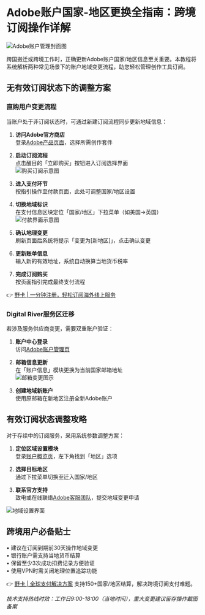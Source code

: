 # Adobe账户国家-地区更换全指南：跨境订阅操作详解

![Adobe账户管理封面图](https://helpx-prod.scene7.com/is/image/HelpxProdLoc/change_region-28?%24png%24&jpegSize=100&wid=480)

跨国搬迁或跨境工作时，正确更新Adobe账户国家/地区信息至关重要。本教程将系统解析两种常见场景下的账户地域变更流程，助您轻松管理创作工具订阅。

## 无有效订阅状态下的调整方案

### 直购用户变更流程
当账户处于非订阅状态时，可通过新建订阅流程同步更新地域信息：

1. **访问Adobe官方商店**  
   登录[Adobe产品页面](https://www.adobe.com)，选择所需创作套件

2. **启动订阅流程**  
   点击醒目的「立即购买」按钮进入订阅选择界面  
   ![购买订阅示意图](https://helpx-prod.scene7.com/is/image/HelpxProdLoc/buy_sub-28?%24png%24&jpegSize=200&wid=960)

3. **进入支付环节**  
   按指引操作至付款页面，此处可调整国家/地区设置

4. **切换地域标识**  
   在支付信息区块定位「国家/地区」下拉菜单（如美国→英国）  
   ![付款界面示意图](https://helpx-prod.scene7.com/is/image/HelpxProdLoc/payment-29?%24png%24&jpegSize=200&wid=940)

5. **确认地理变更**  
   刷新页面后系统将提示「变更为[新地区]」，点击确认变更

6. **更新账单信息**  
   输入新的有效地址，系统自动换算当地货币税率

7. **完成订阅购买**  
   按页面指引完成最终支付流程

👉 [野卡 | 一分钟注册，轻松订阅海外线上服务](https://bbtdd.com/yeka)

### Digital River服务区迁移
若涉及服务供应商变更，需要双重账户验证：

1. **账户中心登录**  
   访问[Adobe账户管理页](https://account.adobe.com/profile)

2. **邮箱信息更新**  
   在「账户信息」模块更换为当前国家邮箱地址  
   ![邮箱变更图示](https://helpx-prod.scene7.com/is/image/HelpxProdLoc/emailId-28?%24png%24&jpegSize=200&wid=1112)

3. **创建地域新账户**  
   使用原邮箱在新地区注册全新Adobe账户

## 有效订阅状态调整攻略
对于存续中的订阅服务，采用系统参数调整方案：

1. **定位区域设置模块**  
   登录[账户概览页](https://account.adobe.com/tw)，左下角找到「地区」选项

2. **选择目标地区**  
   通过下拉菜单切换至迁入国家/地区

3. **联系官方支持**  
   致电或在线联络[Adobe客服团队](https://helpx.adobe.com/tw/contact.html)，提交地域变更申请

![地域设置界面](https://helpx-prod.scene7.com/is/image/HelpxProdLoc/change_region-28?%24png%24&jpegSize=100&wid=480)

## 跨境用户必备贴士
• 建议在订阅到期前30天操作地域变更  
• 银行账户需支持当地货币结算  
• 保留至少3次成功扣费记录方便验证  
• 使用VPN时需关闭地理位置追踪功能

👉 [野卡 | 全球支付解决方案](https://bbtdd.com/yeka) 支持150+国家/地区结算，解决跨境订阅支付难题。

*技术支持热线时效：工作日9:00-18:00（当地时间），重大变更建议留存操作截图备案*